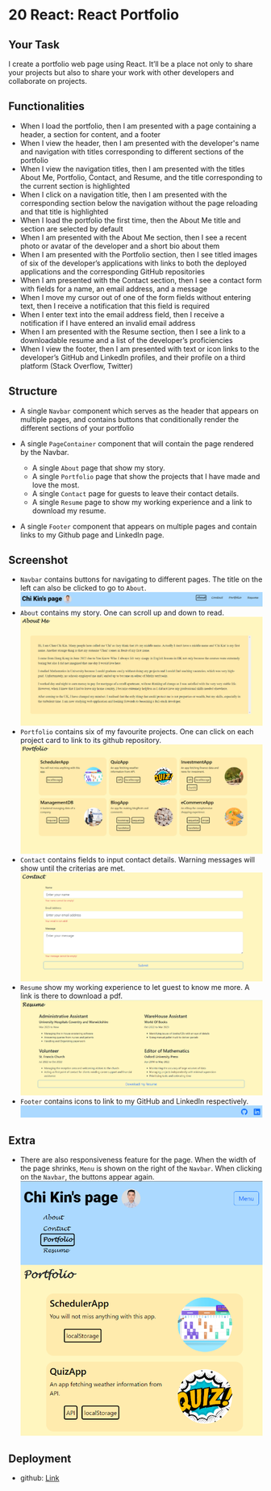 # 20 React: React Portfolio

## Your Task

I create a portfolio web page using React. It’ll be a place not only to share your projects but also to share your work with other developers and collaborate on projects.

## Functionalities

- When I load the portfolio, then I am presented with a page containing a header, a section for content, and a footer
- When I view the header, then I am presented with the developer's name and navigation with titles corresponding to different sections of the portfolio
- When I view the navigation titles, then I am presented with the titles About Me, Portfolio, Contact, and Resume, and the title corresponding to the current section is highlighted
- When I click on a navigation title, then I am presented with the corresponding section below the navigation without the page reloading and that title is highlighted
- When I load the portfolio the first time, then the About Me title and section are selected by default
- When I am presented with the About Me section, then I see a recent photo or avatar of the developer and a short bio about them
- When I am presented with the Portfolio section, then I see titled images of six of the developer’s applications with links to both the deployed applications and the corresponding GitHub repositories
- When I am presented with the Contact section, then I see a contact form with fields for a name, an email address, and a message
- When I move my cursor out of one of the form fields without entering text, then I receive a notification that this field is required
- When I enter text into the email address field, then I receive a notification if I have entered an invalid email address
- When I am presented with the Resume section, then I see a link to a downloadable resume and a list of the developer’s proficiencies
- When I view the footer, then I am presented with text or icon links to the developer’s GitHub and LinkedIn profiles, and their profile on a third platform (Stack Overflow, Twitter)

## Structure

- A single `Navbar` component which serves as the header that appears on multiple pages, and contains buttons that conditionally render the different sections of your portfolio

- A single `PageContainer` component that will contain the page rendered by the Navbar.

  - A single `About` page that show my story.
  - A single `Portfolio` page that show the projects that I have made and love the most.
  - A single `Contact` page for guests to leave their contact details.
  - A single `Resume` page to show my working experience and a link to download my resume.

- A single `Footer` component that appears on multiple pages and contain links to my Github page and LinkedIn page.

## Screenshot

- `Navbar` contains buttons for navigating to different pages. The title on the left can also be clicked to go to `About`.\
  ![Navbar](./screenshot/Navbar.png)
- `About` contains my story. One can scroll up and down to read.\
  ![About](./screenshot/About.png)
- `Portfolio` contains six of my favourite projects. One can click on each project card to link to its github repository.\
  ![Portfolio](./screenshot/Portfolio.png)
- `Contact` contains fields to input contact details. Warning messages will show until the criterias are met.\
  ![Contact](./screenshot/Contact.png)
- `Resume` show my working experience to let guest to know me more. A link is there to download a pdf.\
  ![Resume](./screenshot/Resume.png)
- `Footer` contains icons to link to my GitHub and LinkedIn respectively.\
  ![Footer](./screenshot/Footer.png)

## Extra

- There are also responsiveness feature for the page. When the width of the page shrinks, `Menu` is shown on the right of the `Navbar`. When clicking on the `Navbar`, the buttons appear again.\
  ![Responsiveness](./screenshot/Responsiveness.png)

## Deployment

- github: [Link](https://cckinwest.github.io/Week20-React-Portfolio/)
